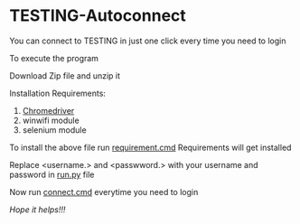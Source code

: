 # TESTING-Autoconnect
You can connect to TESTING in just one click every time you need to login

To execute the program

Download Zip file and unzip it

Installation Requirements:
1. [Chromedriver](https://chromedriver.chromium.org/home)
2. winwifi module
3. selenium module

To install the above file run [requirement.cmd](https://github.com/Subhash-Bose/TESTING-Autoconnect/blob/main/requirements.cmd)
Requirements will get installed

Replace <username.> and <passwword.>
with your username and password in [run.py](https://github.com/Subhash-Bose/TESTING-Autoconnect/blob/main/run.py) file

Now run [connect.cmd](https://github.com/Subhash-Bose/TESTING-Autoconnect/blob/main/Connect.cmd) everytime you need to login

 _Hope it helps!!!_
